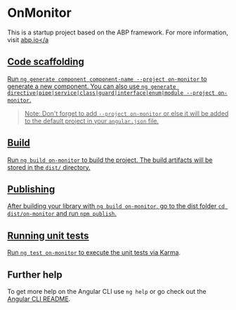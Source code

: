 # OnMonitor

This is a startup project based on the ABP framework. For more information, visit <a href="https://abp.io/" target="_blank">abp.io</a

## Code scaffolding

Run `ng generate component component-name --project on-monitor` to generate a new component. You can also use `ng generate directive|pipe|service|class|guard|interface|enum|module --project on-monitor`.
> Note: Don't forget to add `--project on-monitor` or else it will be added to the default project in your `angular.json` file. 

## Build

Run `ng build on-monitor` to build the project. The build artifacts will be stored in the `dist/` directory.

## Publishing

After building your library with `ng build on-monitor`, go to the dist folder `cd dist/on-monitor` and run `npm publish`.

## Running unit tests

Run `ng test on-monitor` to execute the unit tests via [Karma](https://karma-runner.github.io).

## Further help

To get more help on the Angular CLI use `ng help` or go check out the [Angular CLI README](https://github.com/angular/angular-cli/blob/master/README.md).

